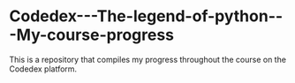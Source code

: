 # Codedex---The-legend-of-python---My-course-progress
This is a repository that compiles my progress throughout the course on the Codedex platform.
